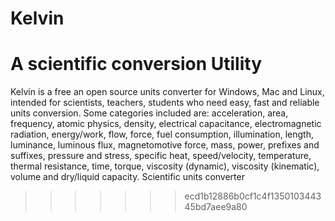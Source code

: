 Kelvin
======

A scientific conversion Utility
======
Kelvin is a free an open source units converter for Windows, Mac and Linux, intended for scientists, teachers, students who need easy, fast and reliable units conversion.
                 Some categories included are: acceleration, area, frequency, atomic physics, density, electrical capacitance, electromagnetic radiation, energy/work, flow, force, fuel consumption, illumination, length, luminance, luminous flux, magnetomotive force, mass, power, prefixes and suffixes, pressure and stress, specific heat, speed/velocity, temperature, thermal resistance, time, torque, viscosity (dynamic), viscosity (kinematic), volume and dry/liquid capacity.
Scientific units converter
>>>>>>> ecd1b12886b0cf1c4f135010344345bd7aee9a80
